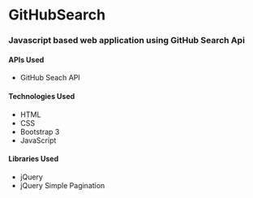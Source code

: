 # GitHubSearch
### Javascript based web application using GitHub Search Api

#### APIs Used
* GitHub Seach API

#### Technologies Used

* HTML
* CSS
* Bootstrap 3
* JavaScript

#### Libraries Used

* jQuery
* jQuery Simple Pagination

